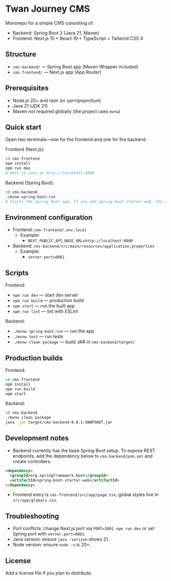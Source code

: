 # Twan Journey CMS

Monorepo for a simple CMS consisting of:
- Backend: Spring Boot 3 (Java 21, Maven)
- Frontend: Next.js 15 + React 19 + TypeScript + Tailwind CSS 4

## Structure

- `cms-backend/` — Spring Boot app (Maven Wrapper included)
- `cms-frontend/` — Next.js app (App Router)

## Prerequisites

- Node.js 20+ and npm (or yarn/pnpm/bun)
- Java 21 (JDK 21)
- Maven not required globally (the project uses `mvnw`)

## Quick start

Open two terminals—one for the frontend and one for the backend.

Frontend (Next.js):

```bash
cd cms-frontend
npm install
npm run dev
# Next.js runs at http://localhost:3000
```

Backend (Spring Boot):

```bash
cd cms-backend
./mvnw spring-boot:run
# Starts the Spring Boot app. If you add spring-boot-starter-web, the default port is 8080.
```

## Environment configuration

- Frontend: `cms-frontend/.env.local`
  - Example:
    - `NEXT_PUBLIC_API_BASE_URL=http://localhost:8080`
- Backend: `cms-backend/src/main/resources/application.properties`
  - Example:
    - `server.port=8081`

## Scripts

Frontend:
- `npm run dev` — start dev server
- `npm run build` — production build
- `npm start` — run the built app
- `npm run lint` — lint with ESLint

Backend:
- `./mvnw spring-boot:run` — run the app
- `./mvnw test` — run tests
- `./mvnw clean package` — build JAR in `cms-backend/target/`

## Production builds

Frontend:
```bash
cd cms-frontend
npm install
npm run build
npm start
```

Backend:
```bash
cd cms-backend
./mvnw clean package
java -jar target/cms-backend-0.0.1-SNAPSHOT.jar
```

## Development notes

- Backend currently has the base Spring Boot setup. To expose REST endpoints, add the dependency below to `cms-backend/pom.xml` and create controllers:

```xml
<dependency>
  <groupId>org.springframework.boot</groupId>
  <artifactId>spring-boot-starter-web</artifactId>
</dependency>
```

- Frontend entry is `cms-frontend/src/app/page.tsx`; global styles live in `src/app/globals.css`.

## Troubleshooting

- Port conflicts: change Next.js port via `PORT=3001 npm run dev` or set Spring port with `server.port=8081`.
- Java version: ensure `java -version` shows 21.
- Node version: ensure `node -v` is 20+.

## License

Add a license file if you plan to distribute.